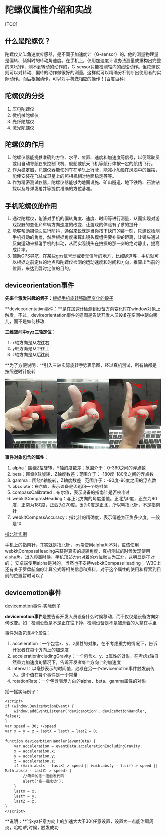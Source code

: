 # 陀螺仪属性介绍和实战

[TOC]

## 什么是陀螺仪？

陀螺仪又叫角速度传感器，是不同于加速度计（G-sensor）的，他的测量物理量是偏转、倾斜时的转动角速度。在手机上，仅用加速度计没办法测量或重构出完整的3D动作，测不到转动的动作的，G-sensor只能检测轴向的线性动作。但陀螺仪则可以对转动、偏转的动作做很好的测量，这样就可以精确分析判断出使用者的实际动作。而后根据动作，可以对手机做相应的操作！[百度百科]

## 陀螺仪的分类

1. 压电陀螺仪
2. 微机械陀螺仪
3. 光纤陀螺仪
4. 激光陀螺仪

## 陀螺仪的作用

1. 陀螺仪器能提供准确的方位、水平、位置、速度和加速度等信号，以便驾驶员或用自动导航仪来控制飞机、舰船或航天飞机等航行体按一定的航线飞行。
2. 作为稳定器，陀螺仪器能使列车在单轨上行驶，能减小船舶在风浪中的摇摆，能使安装在飞机或卫星上的照相机相对地面稳定等等。
3. 作为精密测试仪器，陀螺仪器能够为地面设施、矿山隧道、地下铁路、石油钻探以及导弹发射井等提供准确的方位基准。

## 手机陀螺仪的作用

1. 通过陀螺仪，能够对手机的偏转角度、速度、时间等进行测量，从而实现对游戏视野的变化和车辆方向速度的改变，让游戏的体验有了质的提升！
2. 能够帮助摄像头进行防抖，通俗来说就是当你按下快门的那一刻，陀螺仪检测手机抖动的角度，然后根据角度来算出镜头模组需要补偿的距离，让镜头通过反向运动来抵消手机的抖动，从而实现镜头在拍摄的那一刻的绝对静止，提高成片率。
3. 辅助GPS导航，在某些gps信号弱或者无信号的地方，比如隧道等，手机就可以根据之前定位的地点和陀螺仪检测的运动速度和时间和方向，推算出当前的位置，来达到暂时定位的目的。

## deviceorientation事件

**先来个激发兴趣的例子：**[根据手机旋转移动而变化的骰子](http://liu12fei08fei.github.io/example/deviceorientation.html)

**deviceorientation事件：**是在加速计检测到设备方向变化时在window对象上触发，不过，deviceorientation事件的意图是告诉开发人员设备在空间中朝向哪儿，而不是如何移动

**三维空间中xyz三轴定位：**

1. x轴方向是从左往右
2. y轴方向是从下往上
3. z轴方向是从后往前

**为了方便说明：**引入三轴实际旋转手势表示图，经过真机测试，所有轴都是按照逆时针旋转

![css3-axis](media/15106534070662/css3-axis.jpg)

**事件对象包含的属性：**

1. alpha：围绕Z轴旋转，Y轴的度数差；范围介于：0-360之间的浮点数
2. beta：围绕X轴旋转，Z轴度数差；范围介于：-180度-180度之间的浮点数
3. gamma：围绕Y轴旋转，Z轴度数差；范围介于：-90度-90度之间的浮点数
4. absolute：布尔值，表示设备是否返回一个绝对值
5. compassCalibrated：布尔值，表示设备的指南针是否校准过
6. webkitCompassHeading：与正北方向的角度差值。正北为0度，正东为90度，正南为180度，正西为270度。因为0度是正北，所以叫指北针，不是指南针
7. webkitCompassAccuracy：指北针的精确度，表示偏差为正负多少度。一般是10

[指北针实例](http://liu12fei08fei.github.io/example/compass.html)

手机上的指南针，其实就是指北针，ios端使用alpha角不对，应该使用webkitCompassHeading来获得真实的旋转角度，真机测试的时候发现使用alpha角，进入界面时候，手机顶部方向对着的方位默认为正北，这明显是不对的；
安卓端使用alpha是对的，当然也不支持webkitCompassHeading；
W3C上还有关于罗盘航向的计算公式等相关信息和资料，对于这个属性的使用和探索到目前的位置暂时可以了

## devicemotion事件

[devicemotion事件-实际例子](http://liu12fei08fei.github.io/example/devicemotion.html)

**devicemotion事件**是要告诉开发人员设备什么时候移动，而不仅仅是设备方向如何改变。如：检测设备是不是正在往下掉、检测设备是不是被走着的人拿在手里

事件对象包含4个属性：

1. acceleration：一个包含x、y、z属性的对象，在不考虑重力的情况下，告诉开发者在每个方向上的加速度
2. accelerationIncludingGravity：一个包含x、y、z属性的对象，在考虑z轴自然重力加速度的情况下，告诉开发者每个方向上的加速度
3. interval：以毫秒表示的时间值，必须在另一个devicemotion事件触发前传入。这个值在每个事件是一个常量
4. rotationRate：一个包含表示方向的alpha、beta、gamma属性的对象

摇一摇实际例子：

```
<script>
if (window.DeviceMotionEvent) {
    window.addEventListener('devicemotion', deviceMotionHandler, false);
}
var speed = 30; //speed
var x = y = z = lastX = lastY = lastZ = 0;

function deviceMotionHandler(eventData) {
    var acceleration = eventData.accelerationIncludingGravity;
    x = acceleration.x;
    y = acceleration.y;
    z = acceleration.z;
    if (Math.abs(x - lastX) > speed || Math.abs(y - lastY) > speed || Math.abs(z - lastZ) > speed) {
        //简单的摇一摇触发代码
        alert('摇一摇成功');
    }
    lastX = x;
    lastY = y;
    lastZ = z;
}
</script>
```

**说明：**当xyz任意方向上的加速大大于30(任意设置，设置大一点能治肩周炎，哈哈)的时候，触发成功


